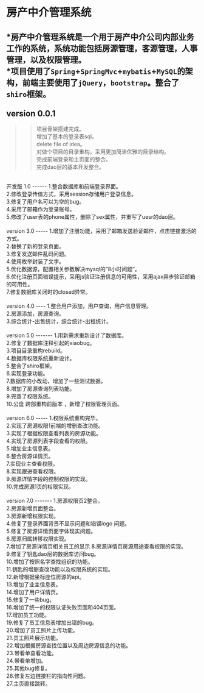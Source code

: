 房产中介管理系统
====
*房产中介管理系统是一个用于房产中介公司内部业务工作的系统，系统功能包括房源管理，客源管理，人事管理，以及权限管理。<br>
*项目使用了`Spring`+`SpringMvc`+`mybatis`+`MySQL`的架构，前端主要使用了`jQuery`，`bootstrap`。整合了`shiro`框架。<br>
<br>
version 0.0.1
---
>>项目骨架搭建完成。<br>
>>增加了基本的登录表sql。<br>
>>delete file of idea。<br>
>>对做个项目的目录重构，采用更加简洁优雅的目录结构。<br>
>>完成前端登录和主页面的整合。<br>
>>完成dao层的基本开发整合。<br>
<br>
开发版 1.0
------
1.整合数据库和前端登录界面。<br>
2.修改登录传值方式，采用session存储用户登录信息。<br>
3.修复了用户名可以为空的bug。<br>
4.采用了邮箱作为登录账号。<br>
5.修改了user表的phone属性，删除了sex属性，并重写了uesr的dao层。<br>
<br>
version 3.0
-----
1.增加了注册功能，采用了邮箱发送验证邮件，点击链接激活的方式。<br>
2.替换了新的登录页面。<br>
3.修复发送邮件乱码问题。<br>
4.使用枚举封装了文字。<br>
5.优化数据源，配置相关参数解决mysql的“8小时问题”。<br>
6.优化注册页面错误提示，采用js验证注册信息的可用性，采用ajax异步验证邮箱的可用性。<br>
7.修复数据库关闭时的closed异常。<br>
<br>
version 4.0
----
1.整合用户添加，用户查询，用户信息管理。<br>
2.房源添加，房源查询。<br>
3.综合统计-出售统计，综合统计-出租统计。<br>
<br>
version 5.0
-------
1.用新需求重新设计了数据库。<br>
2.修复了数据库注释引起的xiaobug。<br>
3.项目目录重构rebuild。<br>
4.数据库权限系统重新设计。<br>
5.整合了shiro框架。<br>
6.实现登录功能。<br>
7.数据库的小改动，增加了一些测试数据。<br>
8.增加了房源查询列表功能。<br>
9.完善了权限系统。<br>
10.公盘 跨部重构前版本 ，新增了权限管理页面。<br>
<br>
version 6.0
-----
1.权限系统重构完毕。<br>
2.实现了房源权限1前端的增删查改功能。<br>
3.实现了根据权限查看列表的房源功能。<br>
4.实现了房源列表字段查看的权限。<br>
5.增加业主信息表。<br>
6.整合房源详情页。<br>
7.实现业主查看权限。<br>
8.实现跟进查看权限。<br>
9.房源详情字段的控制权限的实现。<br>
10.完成房源1页的权限实现。<br>
<br>
version 7.0
-------
1.房源权限页2整合。<br>
2.房源新增页面整合。<br>
3.房源新增权限实现。<br>
4.修复了登录界面背景不显示问题和错误logo 问题。<br>
5.修复了房源详情页面字体现实问题。<br>
6.房源归属转移权限实现。<br>
7.增加了房源详情页相关员工的显示
8.房源详情页房源用途查看权限的实现。<br>
9.修复了钥匙dao层的数据库访问bug。<br>
10.增加了按照名字查找组织的功能。<br>
11.钥匙的增删查改功能以及权限系统的实现。<br>
12.新增根据坐标座位房源的api。<br>
13.增加了业主信息表。<br>
14.增加了用户详情页。<br>
15.修复了一些bug。<br>
16.增加了统一的权限认证失败页面和404页面。<br>
17.增加员工功能。<br>
19.修复了员工信息表增加出错的bug。<br>
20.增加了员工照片上传功能。<br>
21.员工照片展示功能。<br>
22.增加根据房源查找位置以及周边房源信息的功能。<br>
23.带看单查看功能。<br>
24.带看单增加。<br>
25.其他bug修复。<br>
26.修复左边链接栏的指向性问题。<br>
27.主页直接跳转。<br>
